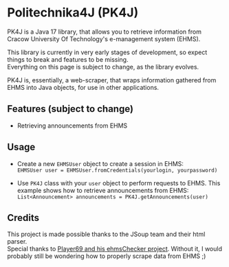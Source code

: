 # Politechnika4J (PK4J)

PK4J is a Java 17 library, that allows you to retrieve information from Cracow University Of Technology's e-management
system (EHMS).

This library is currently in very early stages of development, so expect things to break and features to be missing.  
Everything on this page is subject to change, as the library evolves.

PK4J is, essentially, a web-scraper, that wraps information gathered from EHMS into Java objects, for use in other
applications.

## Features (subject to change)

- Retrieving announcements from EHMS

## Usage

- Create a new `EHMSUser` object to create a session in EHMS:  
  `EHMSUser user = EHMSUser.fromCredentials(yourlogin, yourpassword)`

- Use `PK4J` class with your `user` object to perform requests to EHMS. This example shows how to retrieve announcements
  from EHMS:  
  `List<Announcement> announcements = PK4J.getAnnouncements(user)`

## Credits

This project is made possible thanks to the JSoup team and their html parser.  
Special thanks to [PIayer69 and his ehmsChecker project](https://github.com/PIayer69/ehmsChecker). Without it, I would
probably still be wondering how to properly scrape data from EHMS ;)